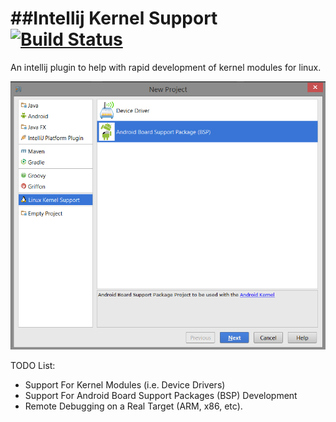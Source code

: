 ##Intellij Kernel Support [![Build Status](https://travis-ci.org/asebak/intellij-kernal-support.svg?branch=master)](https://travis-ci.org/asebak/intellij-kernal-support)
========================================

An intellij plugin to help with rapid development of kernel modules for linux.

![alt text][logo]

TODO List:

- Support For Kernel Modules (i.e. Device Drivers)
- Support For Android Board Support Packages (BSP) Development
- Remote Debugging on a Real Target (ARM, x86, etc).
 
[logo]: https://raw.githubusercontent.com/asebak/intellij-kernal-support/master/resources/intellij-kernel-support.png
